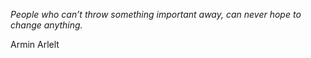 <i>People who can’t throw something important away, can never hope to change anything.</i>

Armin Arlelt